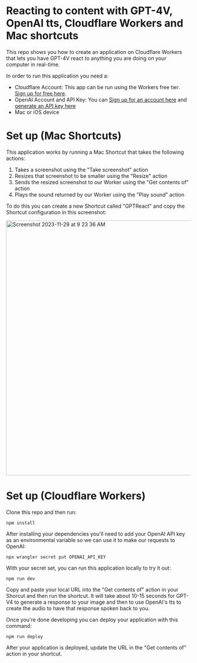 # Reacting to content with GPT-4V, OpenAI tts, Cloudflare Workers and Mac shortcuts

This repo shows you how to create an application on Cloudflare Workers that lets you have GPT-4V react to anything you are doing on your computer in real-time.

In order to run this application you need a:
- Cloudflare Account: This app can be run using the Workers free tier. [Sign up for free here](https://dash.cloudflare.com/sign-up).
- OpenAI Account and API Key: You can [Sign up for an account here](https://openai.com/) and [generate an API key here](https://platform.openai.com/api-keys)
- Mac or iOS device

# Set up (Mac Shortcuts)

This application works by running a Mac Shortcut that takes the following actions:
1) Takes a screenshot using the "Take screenshot" action
2) Resizes that screenshot to be smaller using the "Resize" action
3) Sends the resized screenshot to our Worker using the "Get contents of" action
4) Plays the sound returned by our Worker using the "Play sound" action

To do this you can create a new Shortcut called "GPTReact" and copy the Shortcut configuration in this screenshot:

<img width="695" alt="Screenshot 2023-11-29 at 9 23 36 AM" src="https://github.com/rickyrobinett/gptreact/assets/838096/3f90e4e5-4ef7-41a3-9313-6b9bf050818d">

# Set up (Cloudflare Workers)

Clone this repo and then run:
```
npm install
```

After installing your dependencies you'll need to add your OpenAI API key as an environmental variable so we can use it to make our requests to OpenAI:
```
npx wrangler secret put OPENAI_API_KEY
```

With your secret set, you can run this application locally to try it out:
```
npm run dev
```

Copy and paste your local URL into the "Get contents of" action in your Shorcut and then run the shortcut. It will take about 10-15 seconds for GPT-V4 to generate a response to your image and then to use OpenAI's tts to create the audio to have that response spoken back to you.

Once you're done developing you can deploy your application with this command:
```
npm run deploy
```

After your application is deployed, update the URL in the "Get contents of" action in your shortcut.
